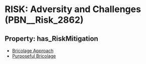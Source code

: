# RISK: __Adversity and Challenges__ (PBN__Risk_2862)

## Property: has_RiskMitigation

* [Bricolage Approach](PBN__Mitigation_1020)
* [Purposeful Bricolage](PBN__Mitigation_1024)

